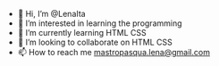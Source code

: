 - 👋 Hi, I’m @LenaIta
- 👀 I’m interested in learning the programming
- 🌱 I’m currently learning HTML CSS
- 💞️ I’m looking to collaborate on HTML CSS
- 📫 How to reach me mastropasqua.lena@gmail.com

<!---
LenaIta/LenaIta is a ✨ special ✨ repository because its `README.md` (this file) appears on your GitHub profile.
You can click the Preview link to take a look at your changes.
--->
